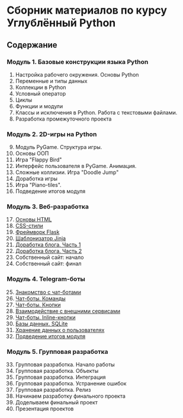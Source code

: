 <h1>Сборник материалов по курсу Углублённый Python</h1>

<h2>Содержание</h2>
<h3>Модуль 1. Базовые конструкции языка Python</h3>
    <ol start="1">
        <li>Настройка рабочего окружения. Основы Python</li>
        <li>Переменные и типы данных</li>
        <li>Коллекции в Python</li>
        <li>Условный оператор</li>
        <li>Циклы</li>
        <li>Функции и модули</li>
        <li>Классы и исключения в Python. Работа с текстовыми файлами.</li>
        <li>Разработка промежуточного проекта</li>
    </ol>
<h3>Модуль 2. 2D-игры на Python</h3>
    <ol start="9">
        <li>Модуль PyGame. Структура игры.</li>
        <li>Основы ООП</li>
        <li>Игра "Flappy Bird"</li>
        <li>Интерфейс пользователя в PyGame. Анимация.</li>
        <li>Сложные коллизии. Игра "Doodle Jump"</li>
        <li>Доработка игры</li>
        <li>Игра "Piano-tiles".</li>
        <li>Подведение итогов модуля</li>
    </ol>
<h3>Модуль 3. Веб-разработка</h3>
    <ol start="17">
        <li><a href="/module_3/17.%20%D0%9E%D1%81%D0%BD%D0%BE%D0%B2%D1%8B%20HTML">Основы HTML</a></li>
        <li><a href="/module_3/18.%20CSS-%D1%81%D1%82%D0%B8%D0%BB%D0%B8">CSS-стили</a></li>
        <li><a href="/module_3/19.%20%D0%A4%D1%80%D0%B5%D0%B9%D0%BC%D0%B2%D0%BE%D1%80%D0%BA%20Flask">Фреймворк Flask</a></li>
        <li><a href="/module_3/20.%20%D0%A8%D0%B0%D0%B1%D0%BB%D0%BE%D0%BD%D0%B8%D0%B7%D0%B0%D1%82%D0%BE%D1%80%20Jinja">Шаблонизатор Jinja</a></li>
        <li><a href="/module_3/21.%20%D0%94%D0%BE%D1%80%D0%B0%D0%B1%D0%BE%D1%82%D0%BA%D0%B0%20%D0%B1%D0%BB%D0%BE%D0%B3%D0%B0.%20%D0%A7%D0%B0%D1%81%D1%82%D1%8C%201">Доработка блога. Часть 1</a></li>
        <li><a href="/module_3/22.%20%D0%94%D0%BE%D1%80%D0%B0%D0%B1%D0%BE%D1%82%D0%BA%D0%B0%20%D0%B1%D0%BB%D0%BE%D0%B3%D0%B0.%20%D0%A7%D0%B0%D1%81%D1%82%D1%8C%202">Доработка блога. Часть 2</a></li>
        <li>Собственный сайт: начало</li>
        <li>Собственный сайт: финал</li>
    </ol>
<h3>Модуль 4. Telegram-боты</h3>
    <ol start="25">
        <li><a href="/module_4/25.%20%D0%97%D0%BD%D0%B0%D0%BA%D0%BE%D0%BC%D1%81%D1%82%D0%B2%D0%BE%20%D1%81%20%D1%87%D0%B0%D1%82-%D0%B1%D0%BE%D1%82%D0%B0%D0%BC%D0%B8">Знакомство с чат-ботами</a></li>
        <li><a href="/module_4/26.%20%D0%A7%D0%B0%D1%82-%D0%B1%D0%BE%D1%82%D1%8B.%20%D0%9A%D0%BE%D0%BC%D0%B0%D0%BD%D0%B4%D1%8B">Чат-боты. Команды</a></li>
        <li><a href="/module_4/27.%20%D0%A7%D0%B0%D1%82-%D0%B1%D0%BE%D1%82%D1%8B.%20%D0%9A%D0%BD%D0%BE%D0%BF%D0%BA%D0%B8">Чат-боты. Кнопки</a></li>
        <li><a href="/module_4/28.%20%D0%92%D0%B7%D0%B0%D0%B8%D0%BC%D0%BE%D0%B4%D0%B5%D0%B9%D1%81%D1%82%D0%B2%D0%B8%D0%B5%20%D1%81%20%D0%B2%D0%BD%D0%B5%D1%88%D0%BD%D0%B8%D0%BC%D0%B8%20%D1%81%D0%B5%D1%80%D0%B2%D0%B8%D1%81%D0%B0%D0%BC%D0%B8">Взаимодействие с внешними сервисами</a></li>
        <li><a href="/module_4/29.%20%D0%A7%D0%B0%D1%82-%D0%B1%D0%BE%D1%82%D1%8B.%20Inline-%D0%BA%D0%BD%D0%BE%D0%BF%D0%BA%D0%B8">Чат-боты. Inline-кнопки</a></li>
        <li><a href="/module_4/30.%20%D0%91%D0%B0%D0%B7%D1%8B%20%D0%B4%D0%B0%D0%BD%D0%BD%D1%8B%D1%85.%20SQLite">Базы данных. SQLite</a></li>
        <li><a href="/module_4/31.%20%D0%A5%D1%80%D0%B0%D0%BD%D0%B5%D0%BD%D0%B8%D0%B5%20%D0%B4%D0%B0%D0%BD%D0%BD%D1%8B%D1%85%20%D0%BE%20%D0%BF%D0%BE%D0%BB%D1%8C%D0%B7%D0%BE%D0%B2%D0%B0%D1%82%D0%B5%D0%BB%D1%8F%D1%85">Хранение данных о пользователях</a></li>
        <li><a href="/module_4/32.%20%D0%9F%D0%BE%D0%B4%D0%B2%D0%B5%D0%B4%D0%B5%D0%BD%D0%B8%D0%B5%20%D0%B8%D1%82%D0%BE%D0%B3%D0%BE%D0%B2%20%D0%BC%D0%BE%D0%B4%D1%83%D0%BB%D1%8F">Подведение итогов модуля</a></li>
    </ol>
<h3>Модуль 5. Групповая разработка</h3>
    <ol start="33">
        <li>Групповая разработка. Начало работы</li>
        <li>Групповая разработка. Объекты</li>
        <li>Групповая разработка. Интеграция</li>
        <li>Групповая разработка. Устранение ошибок</li>
        <li>Групповая разработка. Релиз</li>
        <li>Начинаем разработку финального проекта</li>
        <li>Доделываем финальный проект</li>
        <li>Презентация проектов</li>
    </ol>
